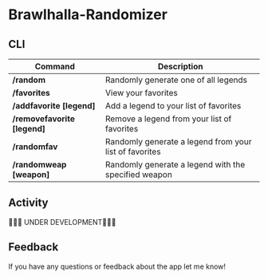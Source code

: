 # Brawlhalla-Randomizer
## CLI

| Command            | Description                                           |
|--------------------|-------------------------------------------------------|
| **/random**            | Randomly generate one of all legends                      |
| **/favorites**         | View your favorites                                       |
| **/addfavorite [legend]** | Add a legend to your list of favorites                  |
| **/removefavorite [legend]** | Remove a legend from your list of favorites           |
| **/randomfav**         | Randomly generate a legend from your list of favorites    |
| **/randomweap [weapon]** | Randomly generate a legend with the specified weapon     |

## Activity
🚧🚧🚧 UNDER DEVELOPMENT🚧🚧🚧

## Feedback
If you have any questions or feedback about the app let me know!